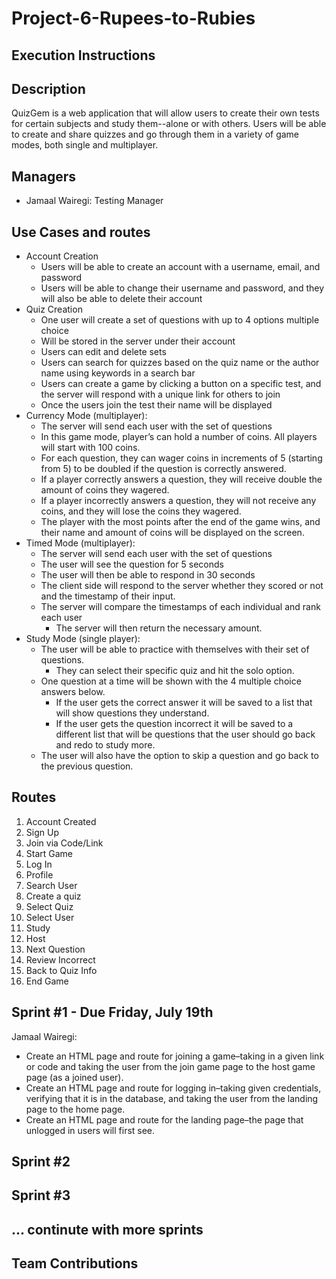 # Project-6-Rupees-to-Rubies

## Execution Instructions
## Description
QuizGem is a web application that will allow users to create their own tests for certain subjects
and study them--alone or with others. Users will be able to create and share quizzes and go through
them in a variety of game modes, both single and multiplayer.
## Managers
- Jamaal Wairegi: Testing Manager
## Use Cases and routes
- Account Creation
    - Users will be able to create an account with a username, email, and password
    - Users will be able to change their username and password, and they will also be able to delete their account
- Quiz Creation
    - One user will create a set of questions with up to 4 options multiple choice
    - Will be stored in the server under their account
    - Users can edit and delete sets
    - Users can search for quizzes based on the quiz name or the author name using keywords in a search bar
    - Users can create a game by clicking a button on a specific test, and the server will respond with a unique link for others to join
    - Once the users join the test their name will be displayed
- Currency Mode (multiplayer):
    - The server will send each user with the set of questions
    - In this game mode, player’s can hold a number of coins. All players will start with 100 coins.
    - For each question, they can wager coins in increments of 5 (starting from 5) to be doubled if the question is correctly answered.
    - If a player correctly answers a question, they will receive double the amount of coins they wagered.
    - If a player incorrectly answers a question, they will not receive any coins, and they will lose the coins they wagered.
    - The player with the most points after the end of the game wins, and their name and amount of coins will be displayed on the screen.
- Timed Mode (multiplayer):
    - The server will send each user with the set of questions
    - The user will see the question for 5 seconds
    - The user will then be able to respond in 30 seconds
    - The client side will respond to the server whether they scored or not and the timestamp of their input. 
    - The server will compare the timestamps of each individual and rank each user
        - The server will then return the necessary amount.
- Study Mode (single player):
    - The user will be able to practice with themselves with their set of questions.
        - They can select their specific quiz and hit the solo option.
    - One question at a time will be shown with the 4 multiple choice answers below.
        - If the user gets the correct answer it will be saved to a list that will show questions they understand.
        - If the user gets the question incorrect it will be saved to a different list that will be questions that the user should go back and redo to study more.
    - The user will also have the option to skip a question and go back to the previous question.
## Routes
1. Account Created
2. Sign Up
3. Join via Code/Link
4. Start Game
5. Log In
6. Profile
7. Search User
8. Create a quiz
9. Select Quiz
10. Select User
11. Study
12. Host
13. Next Question
14. Review Incorrect
15. Back to Quiz Info
16. End Game
## Sprint #1 - Due Friday, July 19th
Jamaal Wairegi:
- Create an HTML page and route for joining a game–taking in a given link or code and taking the user from the join game page to the host game page (as a joined user).
- Create an HTML page and route for logging in–taking given credentials, verifying that it is in the database, and taking the user from the landing page to the home page.
- Create an HTML page and route for the landing page–the page that unlogged in users will first see.

## Sprint #2
## Sprint #3
## ... continute with more sprints
## Team Contributions
